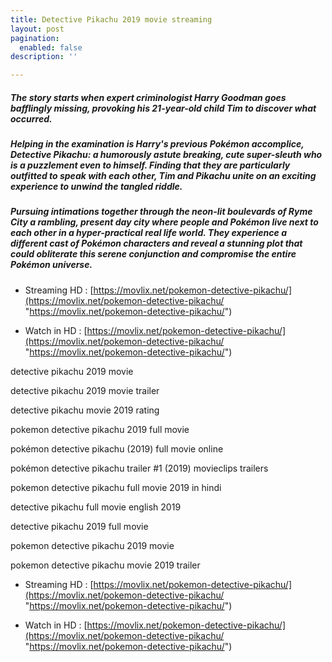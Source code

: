 ```yaml
---
title: Detective Pikachu 2019 movie streaming
layout: post
pagination:
  enabled: false
description: ''

---
```

##### The story starts when expert criminologist Harry Goodman goes bafflingly missing, provoking his 21-year-old child Tim to discover what occurred.

##### Helping in the examination is Harry's previous Pokémon accomplice, Detective Pikachu: a humorously astute breaking, cute super-sleuth who is a puzzlement even to himself. Finding that they are particularly outfitted to speak with each other, Tim and Pikachu unite on an exciting experience to unwind the tangled riddle.

##### Pursuing intimations together through the neon-lit boulevards of Ryme City a rambling, present day city where people and Pokémon live next to each other in a hyper-practical real life world. They experience a different cast of Pokémon characters and reveal a stunning plot that could obliterate this serene conjunction and compromise the entire Pokémon universe.

* Streaming HD : [https://movlix.net/pokemon-detective-pikachu/](https://movlix.net/pokemon-detective-pikachu/ "https://movlix.net/pokemon-detective-pikachu/")


* Watch in HD : [https://movlix.net/pokemon-detective-pikachu/](https://movlix.net/pokemon-detective-pikachu/ "https://movlix.net/pokemon-detective-pikachu/")

detective pikachu 2019 movie

detective pikachu 2019 movie trailer

detective pikachu movie 2019 rating

pokemon detective pikachu 2019 full movie

pokémon detective pikachu (2019) full movie online

pokémon detective pikachu trailer #1 (2019) movieclips trailers

pokemon detective pikachu full movie 2019 in hindi

detective pikachu full movie english 2019

detective pikachu 2019 full movie

pokemon detective pikachu 2019 movie

pokemon detective pikachu movie 2019 trailer

* Streaming HD : [https://movlix.net/pokemon-detective-pikachu/](https://movlix.net/pokemon-detective-pikachu/ "https://movlix.net/pokemon-detective-pikachu/")


* Watch in HD : [https://movlix.net/pokemon-detective-pikachu/](https://movlix.net/pokemon-detective-pikachu/ "https://movlix.net/pokemon-detective-pikachu/")